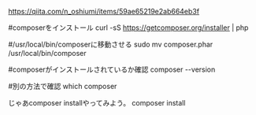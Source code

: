 https://qiita.com/n_oshiumi/items/59ae65219e2ab664eb3f

#composerをインストール
curl -sS https://getcomposer.org/installer | php

#/usr/local/bin/composerに移動させる
sudo mv composer.phar /usr/local/bin/composer

#composerがインストールされているか確認
composer --version

#別の方法で確認
which composer

じゃあcomposer installやってみよう。
composer install
